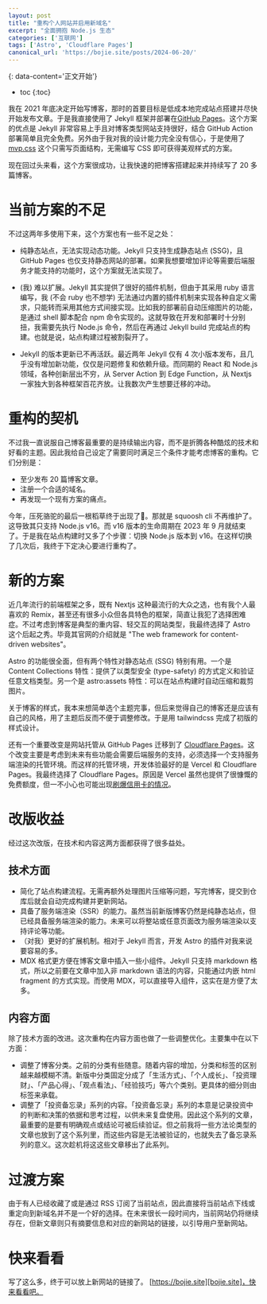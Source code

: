 ```yaml
---
layout: post
title: "重构个人网站并启用新域名"
excerpt: "全面拥抱 Node.js 生态"
categories: ['互联网']
tags: ['Astro', 'Cloudflare Pages']
canonical_url: 'https://bojie.site/posts/2024-06-20/'
---
```


{: data-content='正文开始'}

* toc 
{:toc}

我在 2021 年底决定开始写博客，那时的首要目标是低成本地完成站点搭建并尽快开始发布文章。于是我直接使用了 Jekyll 框架并部署在[GitHub Pages][GitHub Pages]。这个方案的优点是 Jekyll 非常容易上手且对博客类型网站支持很好，结合 GitHub Action 部署简单且完全免费。另外由于我对我的设计能力完全没有信心，于是使用了 [mvp.css][mvp.css] 这个只需写页面结构，无需编写 CSS 即可获得美观样式的方案。

现在回过头来看，这个方案很成功，让我快速的把博客搭建起来并持续写了 20 多篇博客。

# 当前方案的不足
不过这两年多使用下来，这个方案也有一些不足之处：

- 纯静态站点，无法实现动态功能。Jekyll 只支持生成静态站点 (SSG)，且 GitHub Pages 也仅支持静态网站的部署。如果我想要增加评论等需要后端服务才能支持的功能时，这个方案就无法实现了。

- (我) 难以扩展。Jekyll 其实提供了很好的插件机制，但由于其采用 ruby 语言编写，我 (不会 ruby 也不想学) 无法通过内置的插件机制来实现各种自定义需求，只能转而采用其他方式间接实现。比如我的部署前自动压缩图片的功能，是通过 shell 脚本配合 npm 命令实现的。这就导致在开发和部署时十分别扭，我需要先执行 Node.js 命令，然后在再通过 Jekyll build 完成站点的构建。也就是说，站点构建过程被割裂开了。

- Jekyll 的版本更新已不再活跃。最近两年 Jekyll 仅有 4 次小版本发布，且几乎没有增加新功能，仅仅是问题修复和依赖升级。而同期的 React 和 Node.js 领域，各种创新层出不穷，从 Server Action 到 Edge Function，从 Nextjs 一家独大到各种框架百花齐放。让我数次产生想要迁移的冲动。

# 重构的契机
不过我一直说服自己博客最重要的是持续输出内容，而不是折腾各种酷炫的技术和好看的主题。因此我给自己设定了需要同时满足三个条件才能考虑博客的重构。它们分别是：
- 至少发布 20 篇博客文章。
- 注册一个合适的域名。
- 再发现一个现有方案的痛点。

今年，压死骆驼的最后一根稻草终于出现了🤣。那就是 squoosh cli 不再维护了。这导致其只支持 Node.js v16。而 v16 版本的生命周期在 2023 年 9 月就结束了。于是我在站点构建时又多了个步骤：切换 Node.js 版本到 v16。在这样切换了几次后，我终于下定决心要进行重构了。

# 新的方案

近几年流行的前端框架之多，既有 Nextjs 这种最流行的大众之选，也有我个人最喜欢的 Remix，甚至还有很多小众但各具特色的框架，简直让我犯了选择困难症。不过考虑到博客是典型的重内容、轻交互的网站类型，我最终选择了 Astro 这个后起之秀。毕竟其官网的介绍就是 "The web framework for content-driven websites"。

Astro 的功能很全面，但有两个特性对静态站点 (SSG) 特别有用。一个是 Content Collections 特性：提供了以类型安全 (type-safety) 的方式定义和验证任意文档类型。另一个是 astro:assets 特性：可以在站点构建时自动压缩和裁剪图片。

关于博客的样式，我本来想简单选个主题完事，但后来觉得自己的博客还是应该有自己的风格，用了主题后反而不便于调整修改。于是用 tailwindcss 完成了初版的样式设计。

还有一个重要改变是网站托管从 GitHub Pages 迁移到了 [Cloudflare Pages][cloudflare pages]。这个改变主要是考虑到未来有些功能会需要后端服务的支持，必须选择一个支持服务端渲染的托管环境。而这样的托管环境，开发体验最好的是 Vercel 和 Cloudflare Pages。我最终选择了 Cloudflare Pages。原因是 Vercel 虽然也提供了很慷慨的免费额度，但一不小心也可能出现[刷爆信用卡的情况][vercel-3k]。

# 改版收益
经过这次改版，在技术和内容这两方面都获得了很多益处。

## 技术方面
- 简化了站点构建流程。无需再额外处理图片压缩等问题，写完博客，提交到仓库后就会自动完成构建并更新网站。
- 具备了服务端渲染（SSR）的能力。虽然当前新版博客仍然是纯静态站点，但已经具备服务端渲染的能力。未来可以将整站或任意页面改为服务端渲染以支持评论等功能。
- （对我）更好的扩展机制。相对于 Jekyll 而言，开发 Astro 的插件对我来说要容易的多。
- MDX 格式更方便在博客文章中插入一些小组件。Jekyll 只支持 markdown 格式，所以之前要在文章中加入非 markdown 语法的内容，只能通过内嵌 html fragment 的方式实现。而使用 MDX，可以直接导入组件，这实在是方便了太多。

## 内容方面
除了技术方面的改进。这次重构在内容方面也做了一些调整优化。主要集中在以下方面：
- 调整了博客分类。之前的分类有些随意。随着内容的增加，分类和标签的区别越来越模糊不清。新版中分类固定分成了「生活方式」、「个人成长」、「投资理财」、「产品心得」、「观点看法」、「经验技巧」等六个类别。更具体的细分则由标签来承载。
- 调整了「投资备忘录」系列的内容。「投资备忘录」系列的本意是记录投资中的判断和决策的依据和思考过程，以供未来复盘使用。因此这个系列的文章，最重要的是要有明确观点或结论可被后续验证。但之前我将一些方法论类型的文章也放到了这个系列里，而这些内容是无法被验证的，也就失去了备忘录系列的意义。这次趁机将这这些文章移出了此系列。


# 过渡方案

由于有人已经收藏了或是通过 RSS 订阅了当前站点，因此直接将当前站点下线或重定向到新域名并不是一个好的选择。在未来很长一段时间内，当前网站仍将继续存在，但新文章则只有摘要信息和对应的新网站的链接，以引导用户至新网站。

# 快来看看

写了这么多，终于可以放上新网站的链接了。 [https://bojie.site][bojie.site]，快来看看吧。





[GitHub Pages]:<https://pages.github.com> "Websites for you and your projects"
[mvp.css]:<https://github.com/andybrewer/mvp/> "Minimalist stylesheet for HTML elements"

[cloudflare pages]:<https://pages.cloudflare.com> "Build fast sites In record time"

[vercel-3k]:<https://serverlesshorrors.com/all/vercel-3k>

[bojie.site]:<https://bojie.site> "站点新域名"